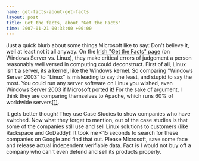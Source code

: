```yaml
--- 
name: get-facts-about-get-facts 
layout: post 
title: Get the facts, about "Get the Facts" 
time: 2007-01-21 00:33:00 +00:00 
--- 
```


Just a quick 
blurb about some things Microsoft like to say: Don't believe it, well at
least not it all anyway. On the [Irish "Get the Facts"
page](http://www.microsoft.com/ireland/getthefacts/default.mspx "Irish Get the Facts")
(on Windows Server vs. Linux), they make critical errors of judgement a
person reasonably well versed in computing could deconstruct. First of
all, Linux isn't a server, its a kernel, like the Windows kernel. So
comparing "Windows Server 2003" to "Linux" is misleading to say the
least, and stupid to say the most. You could run any server software on
Linux you wished, even Windows Server 2003 if Microsoft ported it! For
the sake of argument, I think they are comparing themselves to Apache,
which runs 60% of worldwide
servers[[1]](http://news.netcraft.com/archives/2007/01/05/january_2007_web_server_survey.html "Netcraft Server Marketshare").  
  
It gets better though! They use Case Studies to show companies who have
switched. Now what they forget to mention, out of the case studies is
that some of the companies still use and sell Linux solutions to
customers (like Rackspace and GoDaddy)! It took me <15 seconds to search
for these companies on Google and find that out. Please Microsoft, save
some face and release actual independent verifiable data. Fact is I
would not buy off a company who can't even defend and sell its products
properly.